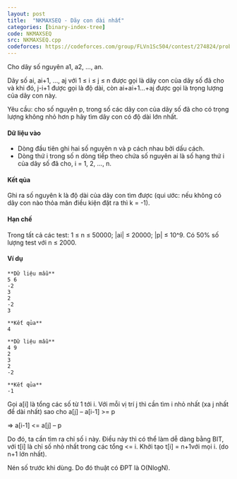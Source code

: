 ```yaml
---
layout: post
title:  "NKMAXSEQ - Dãy con dài nhất"
categories: [binary-index-tree]
code: NKMAXSEQ
src: NKMAXSEQ.cpp
codeforces: https://codeforces.com/group/FLVn1Sc504/contest/274824/problem/Q
---
```




  



Cho dãy số nguyên a1, a2, …, an.

Dãy số ai, ai+1, …, aj với 1 ≤ i ≤ j ≤ n được gọi là dãy con của dãy số đã cho và khi đó, j-i+1 được gọi là độ dài, còn ai+ai+1...+aj được gọi là trọng lượng của dãy con này.

Yêu cầu: cho số nguyên p, trong số các dãy con của dãy số đã cho có trọng lượng không nhỏ hơn p hãy tìm dãy con có độ dài lớn nhất.

#### Dữ liệu vào

+ Dòng đầu tiên ghi hai số nguyên n và p cách nhau bởi dấu cách.
+ Dòng thứ i trong số n dòng tiếp theo chứa số nguyên ai là số hạng thứ i của dãy số đã cho, i = 1, 2, …, n.

#### Kết qủa

Ghi ra số nguyên k là độ dài của dãy con tìm được (qui ước: nếu không có dãy con nào thỏa mãn điều kiện đặt ra thì k = -1).

#### Hạn chế

Trong tất cả các test: 1 ≤ n ≤ 50000; |ai| ≤ 20000; |p| ≤ 10^9. Có 50% số lượng test với n ≤ 2000.

#### Ví dụ

```
**Dữ liệu mẫu**
5 6
-2
3
2
-2
3

**Kết qủa**
4

**Dữ liệu mẫu**
4 9
2
3
2
-2

**Kết qủa**
-1

```

<!--more-->



Gọi a[i] là tổng các số từ 1 tới i. Với mỗi vị trí j thì cần tìm i nhỏ nhất (xa j nhất để dài nhất) sao cho a[j] – a[i-1] >= p


=> a[i-1] <= a[j] – p

Do đó, ta cần tìm ra chỉ số i này. Điều này thì có thể làm dễ dàng bằng BIT, với t[i] là chỉ số nhỏ nhất trong các tổng <= i. Khởi tạo t[i] = n+1với mọi i. (do n+1 lớn nhất). 

Nén số trước khi dùng. Do đó thuật có ĐPT là O(NlogN).
